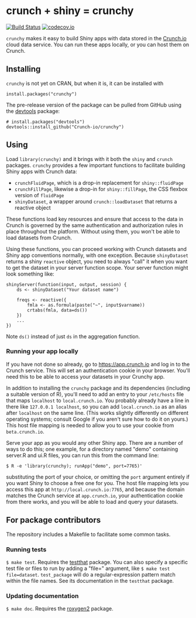# crunch + shiny = crunchy

[![Build Status](https://travis-ci.org/Crunch-io/crunchy.png?branch=master)](https://travis-ci.org/Crunch-io/crunchy) [![codecov.io](https://codecov.io/github/Crunch-io/crunchy/coverage.svg?branch=master)](https://codecov.io/github/Crunch-io/crunchy?branch=master)

`crunchy` makes it easy to build Shiny apps with data stored in the [Crunch.io](http://crunch.io/) cloud data service. You can run these apps locally, or you can host them on Crunch.

## Installing

`crunchy` is not yet on CRAN, but when it is, it can be installed with

    install.packages("crunchy")

The pre-release version of the package can be pulled from GitHub using the [devtools](https://github.com/hadley/devtools) package:

    # install.packages("devtools")
    devtools::install_github("Crunch-io/crunchy")

## Using

Load `library(crunchy)` and it brings with it both the `shiny` and `crunch` packages. `crunchy` provides a few important functions to facilitate building Shiny apps with Crunch data:

* `crunchFluidPage`, which is a drop-in replacement for `shiny::fluidPage`
* `crunchFillPage`, likewise a drop-in for `shiny::fillPage`, the CSS flexbox version of `fluidPage`
* `shinyDataset`, a wrapper around `crunch::loadDataset` that returns a reactive object

These functions load key resources and ensure that access to the data in Crunch is governed by the same authentication and authorization rules in place throughout the platform. Without using them, you won't be able to load datasets from Crunch.

Using these functions, you can proceed working with Crunch datasets and Shiny app conventions normally, with one exception. Because `shinyDataset` returns a shiny `reactive` object, you need to always "call" it when you want to get the dataset in your server function scope. Your server function might look something like:

    shinyServer(function(input, output, session) {
        ds <- shinyDataset("Your dataset name")

        freqs <- reactive({
            fmla <- as.formula(paste("~", input$varname))
            crtabs(fmla, data=ds())
        })
        ...
    })

Note `ds()` instead of just `ds` in the aggregation function.

### Running your app locally

If you have not done so already, go to https://app.crunch.io and log in to the Crunch service. This will set an authentication cookie in your browser. You'll need this to be able to access your datasets in your Crunchy app.

In addition to installing the `crunchy` package and its dependencies (including a suitable version of R), you'll need to add an entry to your `/etc/hosts` file that maps `localhost` to `local.crunch.io`. You probably already have a line in there like `127.0.0.1 localhost`, so you can add `local.crunch.io` as an alias after `localhost` on the same line. (This works slightly differently on different operating systems; consult Google if you aren't sure how to do it on yours.) This host file mapping is needed to allow you to use your cookie from `beta.crunch.io`.

Serve your app as you would any other Shiny app. There are a number of ways to do this; one example, for a directory named "demo" containing server.R and ui.R files, you can run this from the command line:

    $ R -e 'library(crunchy); runApp("demo", port=7765)'

substituting the port of your choice, or omitting the `port` argument entirely if you want Shiny to choose a free one for you. The host file mapping lets you access this app at `http://local.crunch.io:7765`, and because the domain matches the Crunch service at `app.crunch.io`, your authentication cookie from there works, and you will be able to load and query your datasets.

## For package contributors

The repository includes a Makefile to facilitate some common tasks.

### Running tests

`$ make test`. Requires the [testthat](https://github.com/hadley/testthat) package. You can also specify a specific test file or files to run by adding a "file=" argument, like `$ make test file=dataset`. `test_package` will do a regular-expression pattern match within the file names. See its documentation in the `testthat` package.

### Updating documentation

`$ make doc`. Requires the [roxygen2](https://github.com/klutometis/roxygen) package.
